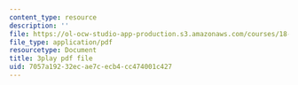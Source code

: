 ```yaml
---
content_type: resource
description: ''
file: https://ol-ocw-studio-app-production.s3.amazonaws.com/courses/18-03sc-differential-equations-fall-2011/7057a19232ecae7cecb4cc474001c427_uNOyxQwIV8o.pdf
file_type: application/pdf
resourcetype: Document
title: 3play pdf file
uid: 7057a192-32ec-ae7c-ecb4-cc474001c427
---
```

